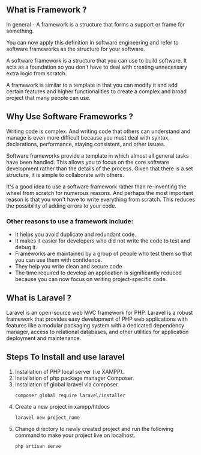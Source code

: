 ## What is Framework ?

In general - A framework is a structure that forms a support or frame for something.

You can now apply this definition in software engineering and refer to software frameworks as the structure for your software.

A software framework is a structure that you can use to build software. It acts as a foundation so you don't have to deal with creating unnecessary extra logic from scratch.

A framework is similar to a template in that you can modify it and add certain features and higher functionalities to create a complex and broad project that many people can use.

## Why Use Software Frameworks ?

Writing code is complex. And writing code that others can understand and manage is even more difficult because you must deal with syntax, declarations, performance, staying consistent, and other issues.

Software frameworks provide a template in which almost all general tasks have been handled. This allows you to focus on the core software development rather than the details of the process. Given that there is a set structure, it is simple to collaborate with others.

It's a good idea to use a software framework rather than re-inventing the wheel from scratch for numerous reasons. And perhaps the most important reason is that you won't have to write everything from scratch. This reduces the possibility of adding errors to your code.

### Other reasons to use a framework include:

+ It helps you avoid duplicate and redundant code.
+ It makes it easier for developers who did not write the code to test and debug it.
+  Frameworks are maintained by a group of people who test them so that you can use them with confidence.
+ They help you write clean and secure code
+ The time required to develop an application is significantly reduced because you can now focus on writing project-specific code.

## What is Laravel ?

Laravel is an open-source web MVC framework for PHP. Laravel is a robust framework that provides easy development of PHP web applications with features like a modular packaging system with a dedicated dependency manager, access to relational databases, and other utilities for application deployment and maintenance.

## Steps To Install and use laravel

1. Installation of PHP local server (i.e XAMPP).
2. Installation of php package manager Composer.
3. Installation of global laravel via composer.
   ```
   composer global require laravel/installer
   ```
3. Create a new project in xampp/htdocs 
   ```
   laravel new project_name
   ```
4. Change directory to newly created project and run the following command to make your project live on localhost.
   ```
   php artisan serve
   ```


